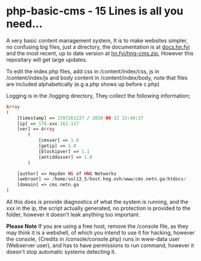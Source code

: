 # php-basic-cms - 15 Lines is all you need...
A very basic content management system, It is to make websites simpler, no confusing big files, just a directory, the documentation is at [docs.hn.fyi](https://docs.hn.fyi/d/5-hng-cms-guide) and the most recent, up to date version at [hn.fyi/hng-cms.zip](https://www.hn.fyi/hng-cms.zip), However this repositary will get large updates.

To edit the index.php files, add css in /content/index/css, js in /content/index/js and body content in /content/index/body, note that files are included alphabetically (e.g a.php shows up before c.php)

Logging is in the /logging directory, They collect the following information;
```php
Array
(
    [timestamp] => 1597261237 / 2020-08-12 15:40:37
    [ip] => 176.xxx.162.117
    [ver] => Array
        (
            [cmsver] => 1.0
            [getip] => 1.0
            [blockipver] => 1.1
            [antiddosver] => 1.0
        )

    [author] => Hayden NG of HNG Networks
    [webroot] => /home/vol13_5/host.hng.ovh/www/cms.netn.ga/htdocs/
    [domain] => cms.netn.ga
)
```
All this does is provide diagnostics of what the system is running, and the xxx in the ip, the script actually generated, no protection is provided to the folder, however it doesn't leak anything too important.

**Please Note**
If you are using a free host, remove the /console file, as they may think it is a webshell, of which you intend to use it for hacking, however the console, {Credits in /console/console.php} runs in www-data user (Webserver user), and has to have permissions to run command, however it doesn't stop automatic systems detecting it.
